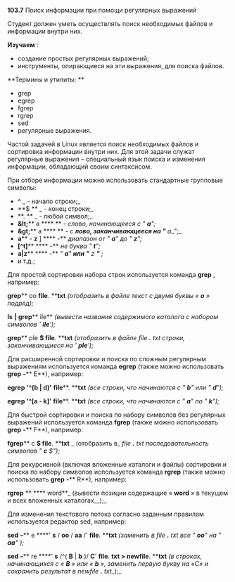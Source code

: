 **103.7** Поиск информации при помощи регулярных выражений

Студент должен уметь осуществлять поиск необходимых файлов и информации внутри них.

**Изучаем** :

- создание простых регулярных выражений;
- инструменты, опирающиеся на эти выражения, для поиска файлов.

**Термины и утилиты:       **

- grep
- egrep
- fgrep
- rgrep
- sed
- регулярные выражения.

Частой задачей в Linux является поиск необходимых файлов и сортировка информации внутри них. Для этой задачи служат регулярные выражения – специальный язык поиска и изменения информации, обладающий своим синтаксисом.

При отборе информации можно использовать стандартные групповые символы:

- **^** _                - начало строки;_
- **$       ** _        - конец строки;_
- **.       ** _        - любой символ;_
- **\&lt;**** a ****               ** _- слово, начинающееся с &quot; __a__&quot;;_
- **\&gt;**** a ****               ** _-_ _c __лово, заканчивающееся на &quot;__ a__&quot;;_
- **a**** - ****z**** ]                **** -** _диапазон от &quot; __a__&quot; до &quot; __z__&quot;;_
- **[^t]****                **** -** _не буква &quot; __t__&quot;;_
- **a|z****                 **** -** _&quot; __a__&quot; __или &quot;__ z __&quot;__ ;_
- и т.д.;

Для простой сортировки набора строк используется команда **grep** , например:

**grep**** oo ****file****. ****txt**  _(отобразить в файле текст с двумя буквы « __o__ » подряд);_

**ls**  **|**  **grep**** ile**   _(вывести названия содержимого каталога с набором символов &#39; __ile__&#39;);_

**grep**** ple ****$**  **file****. ****txt**   _(отобразить в файле_ _file __.__ txt_ _строки, заканчивающиеся на &#39; __ple__&#39;);_

Для расширенной сортировки и поиска по сложным регулярным выражениям используется команда **egrep** (также можно использовать **grep**  **-**** E**), например:

**egrep** **&#39;^(****b ****|**** d****)&#39;**  **file****. ****txt**  _(все строки, что начинаются с &quot; __b__&quot; или &quot; __d__&quot;);_

**egrep** **&#39;^[****a ****-**** k****]&#39;**  **file****. ****txt**   _(все строки, что начинаются с &quot; __a__&quot; по &quot; __k__&quot;);_

Для быстрой сортировки и поиска по набору символов без регулярных выражений используется команда **fgrep** (также можно использовать **grep**  **-**** F**), например:

**fgrep**** c ****$**  **file****. ****txt** _ (отобразить в_ _file __.__ txt_ _последовательность символов &quot; __c__ $&quot;);_

Для рекурсивной (включая вложенные каталоги и файлы) сортировки и поиска по набору символов используется команда **rgrep** (также можно использовать **grep**  **-**** R**), например:

**rgrep**  ** **** word**_ (вывести позиции содержащие « __word__ » в текущем и всех вложенных каталогах__);_

Для изменения текстового потока согласно заданным правилам используется редактор sed, например:

**sed**  **–**** e ****&#39; ****s**** / ****oo**** / ****aa**** /&#39;   ****file****. ****txt**  _(заменить в_ _file __.__ txt_ _все &quot; __oo__&quot; на &quot; __aa__&quot; );_

**sed**  **–**** re ****&#39; ****s**** /^( ****B**** | ****b**** )/ ****C****&#39; ****file****. ****txt**  **&gt;**  **newfile****. ****txt** _(в строках, начинающихся с « __B__ » или « __b__ », заменить первую букву на «С» и сохранить результат в_ _newfile __.__ txt__);_
